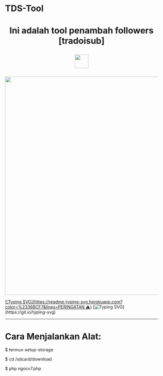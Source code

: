 # TDS-Tool
<h1 align="center">Ini adalah tool penambah followers [tradoisub]

<a href="https://youtube.com/channel/UCEWzQWxEdrxawnmQtZ3mEZQ"><img src="https://telegra.ph/file/be529c4fef00a0c972c27.jpg" style="border-radius:5;" width="45px" alt=""><br></h1>

<img src="https://telegra.ph/file/f8085608fcee7c9e5c368.jpg" style="border-radius:5;" width="720px" alt=""><br></h1>



[![Typing SVG](https://readme-typing-svg.herokuapp.com?color=%2336BCF7&lines=PERINGATAN ⚠️)](https://git.io/typing-svg)
[![Typing SVG](https://readme-typing-svg.herokuapp.com?color=%2336BCF7&lines=Harus+Menggunakan+Akun+Tumbal+!!!)](https://git.io/typing-svg)


----------------------
# Cara Menjalankan Alat:
$ termux-setup-storage

$ cd /sdcard/download

$ php ngocv7.php
